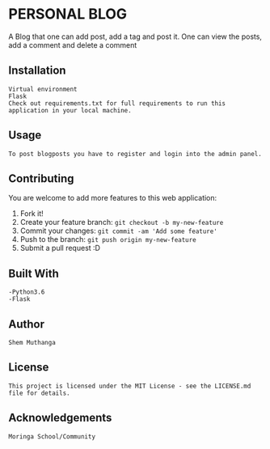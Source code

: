 # PERSONAL BLOG
A Blog that one can add post, add a tag and post it.
One can view the posts, add a comment and delete a comment
## Installation
    Virtual environment
    Flask
    Check out requirements.txt for full requirements to run this application in your local machine.
## Usage
    To post blogposts you have to register and login into the admin panel.
## Contributing
You are welcome to add more features to this web application:

1. Fork it!
2. Create your feature branch: `git checkout -b my-new-feature`
3. Commit your changes: `git commit -am 'Add some feature'`
4. Push to the branch: `git push origin my-new-feature`
5. Submit a pull request :D
## Built With
    -Python3.6
    -Flask

## Author
    Shem Muthanga
    
## License
    This project is licensed under the MIT License - see the LICENSE.md file for details.
## Acknowledgements
    Moringa School/Community
